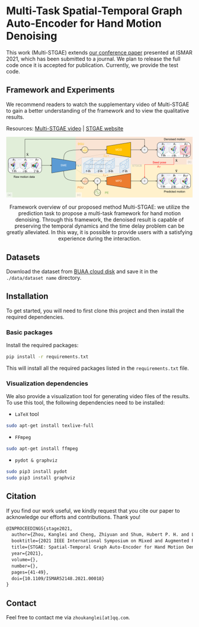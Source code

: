 # Multi-Task Spatial-Temporal Graph Auto-Encoder for Hand Motion Denoising

This work (Multi-STGAE) extends [our conference paper](http://hubertshum.com/pbl_ismar2021hand.htm) presented at ISMAR 2021, which has been submitted to a journal. We plan to release the full code once it is accepted for publication. Currently, we provide the test code.

## Framework and Experiments

We recommend readers to watch the supplementary video of Multi-STGAE to gain a better understanding of the framework and to view the qualitative results.

Resources: [Multi-STGAE video](https://bhpan.buaa.edu.cn:443/link/8E94EF7ECE16BA78C7FC0237AB208475) | [STGAE website](http://hubertshum.com/pbl_ismar2021hand.htm) 

![](./imgs/overview.png)

<center>
Framework overview of our proposed method Multi-STGAE: we utilize the prediction task to propose a multi-task framework for hand motion denoising. Through this framework, the denoised result is capable of preserving the temporal dynamics and the time delay problem can be greatly alleviated. In this way, it is possible to provide users with a satisfying experience during the interaction.
</center>

## Datasets

Download the dataset from [BUAA cloud disk](https://bhpan.buaa.edu.cn/link/5B608DC9CDF60E8DEC78E062B7A6B2A0) and save it in the `./data/dataset name` directory.

## Installation

To get started, you will need to first clone this project and then install the required dependencies.

### Basic packages

Install the required packages:

```bash
pip install -r requirements.txt
```

This will install all the required packages listed in the `requirements.txt` file.

### Visualization dependencies

We also provide a visualization tool for generating video files of the results. To use this tool, the following dependencies need to be installed:

- `LaTeX` tool

```bash
sudo apt-get install texlive-full
```

- `FFmpeg`

```bash
sudo apt-get install ffmpeg
```

- `pydot & graphviz`
```bash
sudo pip3 install pydot
sudo pip3 install graphviz
```

## Citation

If you find our work useful, we kindly request that you cite our paper to acknowledge our efforts and contributions. Thank you!

```latex
@INPROCEEDINGS{stage2021,
  author={Zhou, Kanglei and Cheng, Zhiyuan and Shum, Hubert P. H. and Li, Frederick W. B. and Liang, Xiaohui},
  booktitle={2021 IEEE International Symposium on Mixed and Augmented Reality (ISMAR)}, 
  title={STGAE: Spatial-Temporal Graph Auto-Encoder for Hand Motion Denoising}, 
  year={2021},
  volume={},
  number={},
  pages={41-49},
  doi={10.1109/ISMAR52148.2021.00018}
}
```

## Contact

Feel free to contact me via `zhoukanglei[at]qq.com`.